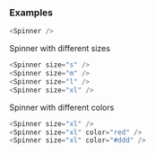 
### Examples

```js
<Spinner />
```

Spinner with different sizes
```js
<Spinner size="s" />
<Spinner size="m" />
<Spinner size="l" />
<Spinner size="xl" />
```

Spinner with different colors
```js
<Spinner size="xl" />
<Spinner size="xl" color="red" />
<Spinner size="xl" color="#ddd" />
```
